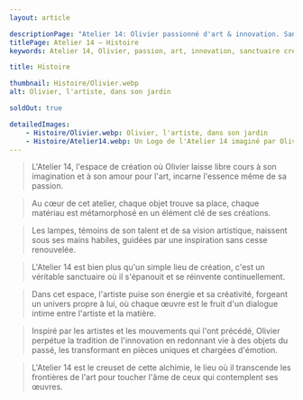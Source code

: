 ```yaml
---
layout: article

descriptionPage: "Atelier 14: Olivier passionné d'art & innovation. Sanctuaire créatif où objets & matériaux prennent vie. Pièces uniques touchant l'âme des admirateurs."
titlePage: Atelier 14 — Histoire
keywords: Atelier 14, Olivier, passion, art, innovation, sanctuaire créatif, objets, matériaux, pièces uniques, émotion, dialogue intime, artiste, matière

title: Histoire

thumbnail: Histoire/Olivier.webp
alt: Olivier, l'artiste, dans son jardin

soldOut: true

detailedImages:
    - Histoire/Olivier.webp: Olivier, l'artiste, dans son jardin
    - Histoire/Atelier14.webp: Un Logo de l'Atelier 14 imaginé par Olivier
---
```

> L'Atelier 14, l'espace de création où Olivier laisse libre cours à son imagination et à son amour pour l'art, incarne l'essence même de sa passion. 

> Au cœur de cet atelier, chaque objet trouve sa place, chaque matériau est métamorphosé en un élément clé de ses créations. 

> Les lampes, témoins de son talent et de sa vision artistique, naissent sous ses mains habiles, guidées par une inspiration sans cesse renouvelée.

> L'Atelier 14 est bien plus qu'un simple lieu de création, c'est un véritable sanctuaire où il s'épanouit et se réinvente continuellement. 

> Dans cet espace, l'artiste puise son énergie et sa créativité, forgeant un univers propre à lui, où chaque œuvre est le fruit d'un dialogue intime entre l'artiste et la matière.

> Inspiré par les artistes et les mouvements qui l'ont précédé, Olivier perpétue la tradition de l'innovation en redonnant vie à des objets du passé, les transformant en pièces uniques et chargées d'émotion. 

> L'Atelier 14 est le creuset de cette alchimie, le lieu où il transcende les frontières de l'art pour toucher l'âme de ceux qui contemplent ses œuvres.